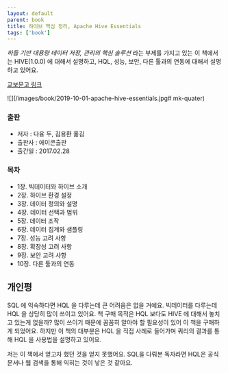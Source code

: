 ```yaml
---
layout: default
parent: book
title: 하이브 핵심 정리, Apache Hive Essentials
tags: ['book']
---
```


*하둡 기반 대용량 데이터 저장, 관리의 핵심 솔루션* 라는 부제를 가지고 있는 이 책에서는 
HIVE(1.0.0) 에 대해서 설명하고, HQL, 성능, 보안, 다른 툴과의 연동에 대해서 설명하고 있어요.

[교보문고 링크](http://www.kyobobook.co.kr/product/detailViewKor.laf?ejkGb=KOR&mallGb=KOR&barcode=9788960779792&orderClick=LAG&Kc=)

![](/images/book/2019-10-01-apache-hive-essentials.jpg# mk-quater)


### 출판
* 저자 : 다융 두, 김용환 옮김
* 출판사 : 에이콘출판
* 출간일 : 2017.02.28

### 목차
* 1장. 빅데이터와 하이브 소개
* 2장. 하이브 환경 설정
* 3장. 데이터 정의와 설명
* 4장. 데이터 선택과 범위
* 5장. 데이터 조작
* 6장. 데이터 집계와 샘플링
* 7장. 성능 고려 사항
* 8장. 확장성 고려 사항
* 9장. 보안 고려 사항
* 10장. 다른 툴과의 연동

## 개인평
SQL 에 익숙하다면 HQL 을 다루는데 큰 어려움은 없을 거예요. 
빅데이터를 다루는데 HQL 을 상당히 많이 쓰이고 있어요. 
책 구매 목적은 HQL 보다도 HIVE 에 대해서 놓치고 있는게 없을까? 
많이 쓰이기 때문에 꼼꼼히 알아야 할 필요성이 있어 이 책을 구매하게 되었어요.
하지만 이 책의 대부분은 HQL 을 직접 사례로 들어가며 쿼리의 결과를 통해 HQL 을 사용법을 설명하고 있어요. 

저는 이 책에서 얻고자 했던 것을 얻지 못했어요.
SQL을 다뤄본 독자라면 HQL은 공식 문서나 웹 검색을 통해 익히는 것이 낳은 것 같아요.

